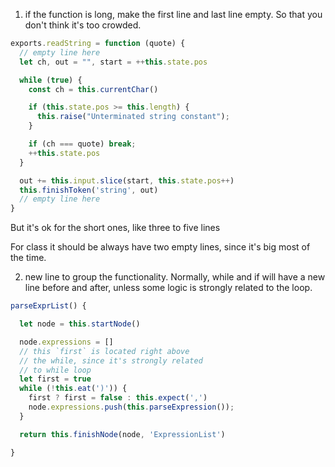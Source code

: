 1. if the function is long, make the first line and last line empty. So that you don't think it's too crowded.

```javascript
exports.readString = function (quote) {
  // empty line here
  let ch, out = "", start = ++this.state.pos

  while (true) {
    const ch = this.currentChar()

    if (this.state.pos >= this.length) {
      this.raise("Unterminated string constant");
    }

    if (ch === quote) break;
    ++this.state.pos
  }

  out += this.input.slice(start, this.state.pos++)
  this.finishToken('string', out)
  // empty line here
}
```

But it's ok for the short ones, like three to five lines

For class it should be always have two empty lines, since it's big most of the time.

2. new line to group the functionality. Normally, while and if will have a new line before and after, unless some logic is strongly related to the loop.

```javascript
parseExprList() {

  let node = this.startNode()

  node.expressions = []
  // this `first` is located right above
  // the while, since it's strongly related
  // to while loop
  let first = true
  while (!this.eat(')')) {
    first ? first = false : this.expect(',')
    node.expressions.push(this.parseExpression());
  }

  return this.finishNode(node, 'ExpressionList')

}
```
